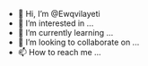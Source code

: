 - 👋 Hi, I’m @Ewqvilayeti
- 👀 I’m interested in ...
- 🌱 I’m currently learning ...
- 💞️ I’m looking to collaborate on ...
- 📫 How to reach me ...

<!---
Ewqvilayeti/Ewqvilayeti is a ✨ special ✨ repository because its `README.md` (this file) appears on your GitHub profile.
You can click the Preview link to take a look at your changes.
--->
